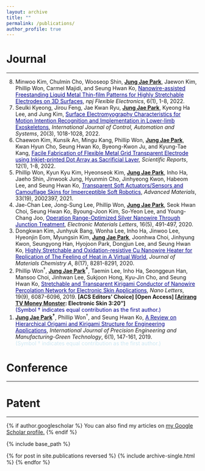 ```yaml
---
layout: archive
title: ""
permalink: /publications/
author_profile: true
---
```


Journal
===
---
<!-- <b><u>Jung Jae Park</u></b> -->
<!-- <a href="empty_url" target="_blank"> -->
<!-- <span style="color: lightblue;"> -->

<ol reversed>
  <li>Minwoo Kim, Chulmin Cho, Wooseop Shin, <b><u>Jung Jae Park</u></b>, Jaewon Kim, Phillip Won, Carmel Majidi, and Seung Hwan Ko, 
       <a href="https://www.nature.com/articles/s41528-022-00232-1" style="color: darkblue;" target="_blank">Nanowire-assisted Freestanding Liquid Metal Thin-film Patterns for Highly Stretchable Electrodes on 3D Surfaces</a>, 
      <i>npj Flexible Electronics</i>, 
      6(1), 1-8, 2022. </li>
  <li>Seulki Kyeong, Jirou Feng, Jae Kwan Ryu, <b><u>Jung Jae Park</u></b>, Kyeong Ha Lee, and Jung Kim, 
       <a href="https://link.springer.com/article/10.1007/s12555-020-0934-3" style="color: darkblue;" target="_blank">Surface Electromyography Characteristics for Motion Intention Recognition and Implementation in Lower-limb Exoskeletons</a>, 
      <i>International Journal of Control, Automation and Systems</i>, 
      20(3), 1018-1028, 2022. </li>
  <li>Chaewon Kim, Kunsik An, Mingu Kang, Phillip Won, <b><u>Jung Jae Park</u></b>, Kwan Hyun Cho, Seung Hwan Ko, Byeong-Kwon Ju, and Kyung-Tae Kang, 
       <a href="https://www.nature.com/articles/s41598-022-05312-w" style="color: darkblue;" target="_blank">Facile Fabrication of Flexible Metal Grid Transparent Electrode using Inkjet-printed Dot Array as Sacrificial Layer</a>, 
      <i>Scientific Reports</i>, 
      12(1), 1-8, 2022. </li>
  <li>Phillip Won, Kyun Kyu Kim, Hyeonseok Kim, <b><u>Jung Jae Park</u></b>, Inho Ha, Jaeho Shin, Jinwook Jung, Hyunmin Cho, Jinhyeong Kwon, Habeom Lee, and Seung Hwan Ko, 
       <a href="https://onlinelibrary.wiley.com/doi/full/10.1002/adma.202002397" style="color: darkblue;" target="_blank">Transparent Soft Actuators/Sensors and Camouflage Skins for Imperceptible Soft Robotics</a>, 
      <i>Advanced Materials</i>, 
      33(19), 2002397, 2021. </li>
  <li>Jae-Chan Lee, Jong-Sung Lee, Phillip Won, <b><u>Jung Jae Park</u></b>, Seok Hwan Choi, Seung Hwan Ko, Byoung-Joon Kim, So-Yeon Lee, and Young-Chang Joo, 
       <a href="https://link.springer.com/article/10.1007/s13391-020-00231-2" style="color: darkblue;" target="_blank">Operation Range-Optimized Silver Nanowire Through Junction Treatment</a>, 
      <i>Electronic Materials Letters</i>, 
      16(5), 491-497, 2020. </li>
  <li>Dongkwan Kim, Junhyuk Bang, Wonha Lee, Inho Ha, Jinwoo Lee, Hyeonjin Eom, Myungsin Kim, <b><u>Jung Jae Park</u></b>, Joonhwa Choi, Jinhyung Kwon, Seungyong Han, Hyojoon Park, Dongjun Lee, and Seung Hwan Ko, 
      <a href="https://pubs.rsc.org/en/content/articlehtml/2020/ta/d0ta00380h" style="color: darkblue;" target="_blank">Highly Stretchable and Oxidation-resistive Cu Nanowire Heater for Replication of The Feeling of Heat in A Virtual World</a>, 
      <i>Journal of Materials Chemistry A</i>, 
      8(17), 8281-8291, 2020.</li>
  <li>Phillip Won<sup>†</sup>, <b><u>Jung Jae Park</u><sup>†</sup></b>, Taemin Lee, Inho Ha, Seonggeun Han, Mansoo Choi, Jinhwan Lee, Sukjoon Hong, Kyu-Jin Cho, and Seung Hwan Ko, 
      <a href="https://pubs.acs.org/doi/full/10.1021/acs.nanolett.9b02014" style="color: darkblue;" target="_blank">Stretchable and Transparent Kirigami Conductor of Nanowire Percolation Network for Electronic Skin Applications</a>, 
      <i>Nano Letters</i>, 
      19(9), 6087-6096, 2019.
      <b>[ACS Editors’ Choice] [Open Access] [<a href="https://www.youtube.com/watch?v=7uHvXaT_KeY" target="_blank">Arirang TV Money Monster</a>: Electronic Skin 3:20”]</b></li>
      <span style="color: darkblue;">(Symbol † indicates equal contribution as the first author.)</span>
  <li><b><u>Jung Jae Park</u><sup>†</sup></b>, Phillip Won<sup>†</sup>, and Seung Hwan Ko, 
      <a href="https://link.springer.com/article/10.1007/s40684-019-00027-2" style="color: darkblue;" target="_blank">A Review on Hierarchical Origami and Kirigami Structure for Engineering Applications</a>, 
      <i>International Journal of Precision Engineering and Manufacturing-Green Technology</i>, 
      6(1), 147-161, 2019.</li>
      <span style="color: RGB(205, 231, 243);">(Symbol † indicates equal contribution as the first author.)</span>
</ol> 


Conference
===
---

Patent
===
---

{% if author.googlescholar %}
  You can also find my articles on <u><a href="{{author.googlescholar}}">my Google Scholar profile</a>.</u>
{% endif %}

{% include base_path %}

{% for post in site.publications reversed %}
  {% include archive-single.html %}
{% endfor %}
